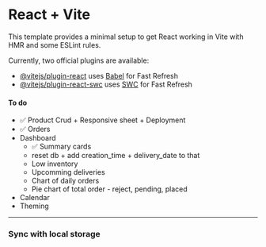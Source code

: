 # React + Vite

This template provides a minimal setup to get React working in Vite with HMR and some ESLint rules.

Currently, two official plugins are available:

- [@vitejs/plugin-react](https://github.com/vitejs/vite-plugin-react/blob/main/packages/plugin-react/README.md) uses [Babel](https://babeljs.io/) for Fast Refresh
- [@vitejs/plugin-react-swc](https://github.com/vitejs/vite-plugin-react-swc) uses [SWC](https://swc.rs/) for Fast Refresh

#### To do

- ✅ Product Crud + Responsive sheet + Deployment
- ✅ Orders
- Dashboard
    - ✅ Summary cards
    - reset db + add creation_time + delivery_date to that
    - Low inventory
    - Upcomming deliveries
    - Chart of daily orders
    - Pie chart of total order - reject, pending, placed
- Calendar
- Theming

---
### Sync with local storage